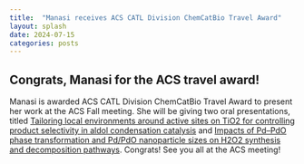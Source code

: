 ```yaml
---
title:  "Manasi receives ACS CATL Division ChemCatBio Travel Award"
layout: splash
date: 2024-07-15
categories: posts
---
```


## Congrats, Manasi for the ACS travel award! 

Manasi is awarded ACS CATL Division ChemCatBio Travel Award to present her work at the ACS Fall meeting. She will be giving two oral presentations, titled [Tailoring local environments around active sites on TiO2 for controlling product selectivity in aldol condensation catalysis](https://acs.digitellinc.com/p/s/tailoring-local-environments-around-active-sites-on-tio2-for-controlling-product-selectivity-in-aldol-condensation-catalysis-605059) and [Impacts of Pd–PdO phase transformation and Pd/PdO nanoparticle sizes on H2O2 synthesis and decomposition pathways](https://acs.digitellinc.com/p/s/impacts-of-pd-pdo-phase-transformation-and-pdpdo-nanoparticle-sizes-on-h2o2-synthesis-and-decomposition-pathways-607581). Congrats! See you all at the ACS meeting! 
